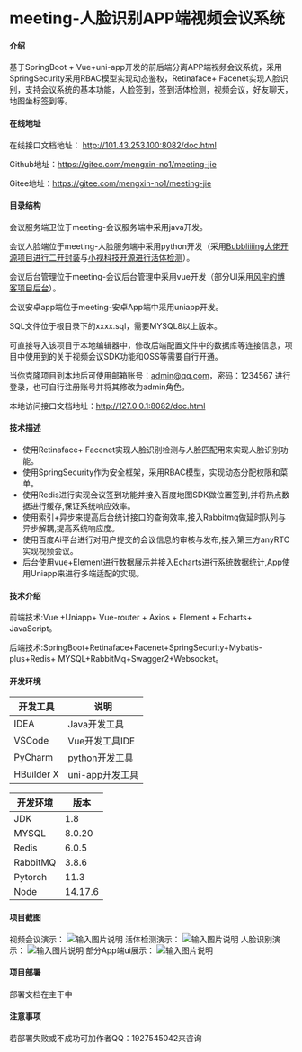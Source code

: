 # meeting-人脸识别APP端视频会议系统

#### 介绍
基于SpringBoot + Vue+uni-app开发的前后端分离APP端视频会议系统，采用SpringSecurity采用RBAC模型实现动态鉴权，Retinaface+ Facenet实现人脸识别，支持会议系统的基本功能，人脸签到，签到活体检测，视频会议，好友聊天，地图坐标签到等。

#### 在线地址
在线接口文档地址： http://101.43.253.100:8082/doc.html

Github地址：https://gitee.com/mengxin-no1/meeting-jie

Gitee地址：https://gitee.com/mengxin-no1/meeting-jie
#### 目录结构
会议服务端卫位于meeting-会议服务端中采用java开发。

会议人脸端位于meeting-人脸服务端中采用python开发（采用[Bubbliiiing大佬开源项目进行二开封装](https://github.com/bubbliiiing/facenet-retinaface-pytorch)与[小视科技开源进行活体检测](https://github.com/minivision-ai/Silent-Face-Anti-Spoofing)）。

会议后台管理位于meeting-会议后台管理中采用vue开发（部分UI采用[风宇的博客项目后台](https://gitee.com/feng_meiyu/blog)）。

会议安卓app端位于meeting-安卓App端中采用uniapp开发。

SQL文件位于根目录下的xxxx.sql，需要MYSQL8以上版本。

可直接导入该项目于本地编辑器中，修改后端配置文件中的数据库等连接信息，项目中使用到的关于视频会议SDK功能和OSS等需要自行开通。

当你克隆项目到本地后可使用邮箱账号：admin@qq.com，密码：1234567 进行登录，也可自行注册账号并将其修改为admin角色。

本地访问接口文档地址：http://127.0.0.1:8082/doc.html

#### 技术描述
- 使用Retinaface+ Facenet实现人脸识别检测与人脸匹配用来实现人脸识别功能。
- 使用SpringSecurity作为安全框架，采用RBAC模型，实现动态分配权限和菜单。
- 使用Redis进行实现会议签到功能并接入百度地图SDK做位置签到,并将热点数据进行缓存,保证系统响应效率。
- 使用索引+异步来提高后台统计接口的查询效率,接入Rabbitmq做延时队列与异步解耦,提高系统响应度。
- 使用百度Ai平台进行对用户提交的会议信息的审核与发布,接入第三方anyRTC实现视频会议。
- 后台使用vue+Element进行数据展示并接入Echarts进行系统数据统计,App使用Uniapp来进行多端适配的实现。

#### 技术介绍
前端技术:Vue +Uniapp+ Vue-router + Axios + Element + Echarts+ JavaScript。

后端技术:SpringBoot+Retinaface+Facenet+SpringSecurity+Mybatis-plus+Redis+
MYSQL+RabbitMq+Swagger2+Websocket。
#### 开发环境
| 开发工具       | 说明          |
|------------|-------------|
| IDEA       | Java开发工具    |
| VSCode     | Vue开发工具IDE  |
| PyCharm    | python开发工具  |
| HBuilder X | uni-app开发工具 |

| 开发环境     | 版本      |
|----------|---------|
| JDK      | 1.8     |
| MYSQL    | 8.0.20  |
| Redis    | 6.0.5   |
| RabbitMQ | 3.8.6   |
| Pytorch  | 11.3    |
| Node     | 14.17.6 |
#### 项目截图
视频会议演示：
![输入图片说明](meeting-%E4%BA%BA%E8%84%B8%E6%9C%8D%E5%8A%A1%E7%AB%AF%EF%BC%88python%EF%BC%89/facenet-retinaface-pytorch-main/facedataset/23325757575/shiping.png)
活体检测演示：
![输入图片说明](meeting-%E4%BA%BA%E8%84%B8%E6%9C%8D%E5%8A%A1%E7%AB%AF%EF%BC%88python%EF%BC%89/facenet-retinaface-pytorch-main/facedataset/23325757575/huoti.png)
人脸识别演示：
![输入图片说明](meeting-%E4%BA%BA%E8%84%B8%E6%9C%8D%E5%8A%A1%E7%AB%AF%EF%BC%88python%EF%BC%89/facenet-retinaface-pytorch-main/facedataset/rlian.png)
部分App端ui展示：
![输入图片说明](meeting-%E4%BA%BA%E8%84%B8%E6%9C%8D%E5%8A%A1%E7%AB%AF%EF%BC%88python%EF%BC%89/facenet-retinaface-pytorch-main/facedataset/23325757575/app.png)
#### 项目部署
部署文档在主干中
#### 注意事项
若部署失败或不成功可加作者QQ：1927545042来咨询